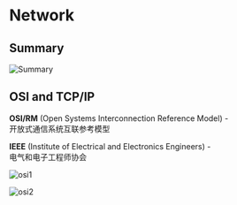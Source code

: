 # Network

## Summary

![Summary](http://guyuchen.com/deadpool/images/tcpIpSummary.jpg)

## OSI and TCP/IP

**OSI/RM** (Open Systems Interconnection Reference Model) - <br>
开放式通信系统互联参考模型

**IEEE** (Institute of Electrical and Electronics Engineers) - <br>
电气和电子工程师协会

![osi1](http://guyuchen.com/deadpool/images/networkOSI1.png)

![osi2](http://guyuchen.com/deadpool/images/networkOSI2.png)